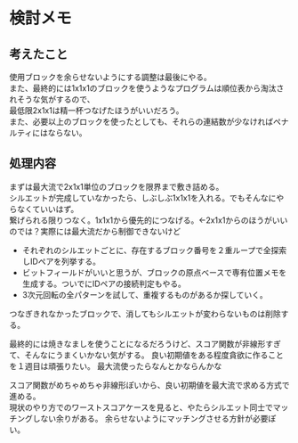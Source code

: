 # 検討メモ

## 考えたこと
使用ブロックを余らせないようにする調整は最後にやる。  
また、最終的には1x1x1のブロックを使うようなプログラムは順位表から淘汰されそうな気がするので、  
最低限2x1x1は精一杯つなげたほうがいいだろう。  
また、必要以上のブロックを使ったとしても、それらの連結数が少なければペナルティにはならない。  

## 処理内容
まずは最大流で2x1x1単位のブロックを限界まで敷き詰める。  
シルエットが完成していなかったら、しぶしぶ1x1x1を入れる。でもそんなにやらなくていいはず。  
繋げられる限りつなく。1x1x1から優先的につなげる。←2x1x1からのほうがいいのでは？実際には最大流だから制御できないけど  
 - それぞれのシルエットごとに、存在するブロック番号を２重ループで全探索しIDペアを列挙する。  
 - ビットフィールドがいいと思うが、ブロックの原点ベースで専有位置メモを生成する。ついでにIDペアの接続判定もやる。
 - 3次元回転の全パターンを試して、重複するものがあるか探していく。

つなぎきれなかったブロックで、消してもシルエットが変わらないものは削除する。

最終的には焼きなましを使うことになるだろうけど、スコア関数が非線形すぎて、そんなにうまくいかない気がする。
良い初期値をある程度貪欲に作ることを１週目は頑張りたい。
最大流使ったらなんとかならんかな

スコア関数がめちゃめちゃ非線形ぽいから、良い初期値を最大流で求める方式で進める。  
現状のやり方でのワーストスコアケースを見ると、やたらシルエット同士でマッチングしない余りがある。
余らせないようにマッチングさせる方針が必要ぽい。
